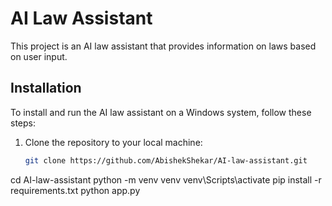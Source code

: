 # AI Law Assistant

This project is an AI law assistant that provides information on laws based on user input.

## Installation

To install and run the AI law assistant on a Windows system, follow these steps:

1. Clone the repository to your local machine:

   ```bash
   git clone https://github.com/AbishekShekar/AI-law-assistant.git
cd AI-law-assistant
python -m venv venv
venv\Scripts\activate
pip install -r requirements.txt
python app.py
